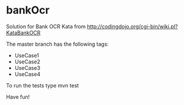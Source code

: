bankOcr
=======

Solution for Bank OCR Kata from http://codingdojo.org/cgi-bin/wiki.pl?KataBankOCR

The master branch has the following tags:
 * UseCase1
 * UseCase2
 * UseCase3
 * UseCase4

To run the tests type
    mvn test

Have fun!
